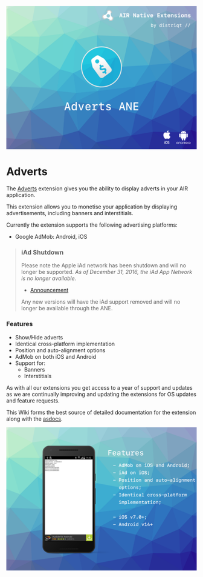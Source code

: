 
![](images/hero.png)

# Adverts

The [Adverts](https://airnativeextensions.com/extension/com.distriqt.Adverts) extension 
gives you the ability to display adverts in your AIR application.

This extension allows you to monetise your application by displaying advertisements, including banners and interstitials.

Currently the extension supports the following advertising platforms:

- Google AdMob: Android, iOS

>
> ### iAd Shutdown
> 
> Please note the Apple iAd network has been shutdown and will no longer be supported. 
> *As of December 31, 2016, the iAd App Network is no longer available.*
>
> - [Announcement](https://developer.apple.com/support/iad/)
> 
> Any new versions will have the iAd support removed and will no longer be available 
> through the ANE.
>

### Features

- Show/Hide adverts
- Identical cross-platform implementation
- Position and auto-alignment options
- AdMob on both iOS and Android
- Support for:
  - Banners
  - Interstitials
  


As with all our extensions you get access to a year of support and updates as we are 
continually improving and updating the extensions for OS updates and feature requests.

This Wiki forms the best source of detailed documentation for the extension along with 
the [asdocs](https://distriqt.github.io/ANE-Adverts/asdocs). 

![](images/promo.png)
